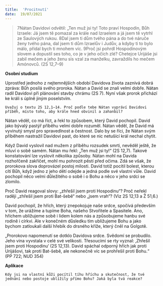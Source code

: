 ```yaml
---
title:  'Procitnutí'
date:  19/07/2021
---
```


> <p></p>
> 7Nátan Davidovi odvětil: „Ten muž jsi ty! Toto praví Hospodin, Bůh Izraele: Já jsem tě pomazal za krále nad Izraelem a já jsem tě vytrhl ze Saulových rukou. 8Dal jsem ti dům tvého pána a do tvé náruče ženy tvého pána, dal jsem ti dům Izraelův i Judův, a kdyby ti to bylo málo, přidal bych ti mnohem víc. 9Proč jsi pohrdl Hospodinovým slovem a dopustil ses toho, co je v jeho očích zlé? Chetejce Urijáše jsi zabil mečem a jeho ženu sis vzal za manželku, zavraždils ho mečem Amónovců. (2S 12,7–9)

**Osobní studium**

Uprostřed jednoho z nejtemnějších období Davidova života zaznívá dobrá zpráva: Bůh posílá svého proroka. Nátan a David se znali velmi dobře. Nátan radil Davidovi při plánování stavby chrámu (2S 7). Nyní však prorok přichází ke králi s úplně jiným poselstvím.

`Uvažuj o textu 2S 12,1–14. Proč podle tebe Nátan vypráví Davidovi příběh, místo toho, aby krále hned obvinil a zahanbil?`

Nátan věděl, co má říct, a řekl to způsobem, který David pochopil. David jako bývalý pastýř příběhu velmi dobře rozuměl. Nátan věděl, že David má vyvinutý smysl pro spravedlnost a čestnost. Dalo by se říci, že Nátan svým příběhem nastražil Davidovi past, do které se nic netušící král nechal chytit.

Když David vyslovil nad mužem z příběhu rozsudek smrti, nevěděl ještě, že mluví o sobě samém. Nátan mu řekl: „Ten muž jsi ty!“ (2S 12,7). Takové konstatování lze vyslovit několika způsoby. Nátan mohl na Davida rozhořčeně zakřičet, mohl mu pohrozit pěstí před očima. Zdá se však, že prorokova slova doprovázel postoj milosti. David totiž pocítil bolest, kterou cítí Bůh, když jedno z jeho dětí odejde a jedná podle své vlastní vůle. David pochopil něco velmi důležitého o sobě i o Bohu a něco v jeho srdci se zlomilo.

Proč David reagoval slovy: „zhřešil jsem proti Hospodinu“? Proč neřekl raději „zhřešil jsem proti Bat-šebě“ nebo „jsem vrah“? (Viz 2S 12,13 a Ž 51,6.)

David pochopil, že hřích, který znepokojuje naše srdce, spočívá především v tom, že urážíme a tupíme Boha, našeho Stvořitele a Spasitele. Ano, hříchem ubližujeme sobě i lidem kolem nás a způsobujeme hanbu své rodině i církvi. Ale v konečném důsledku tím ubližujeme Bohu a jako bychom zatloukali další hřebík do drsného kříže, který čněl na Golgotě.

„Prorokovo napomenutí se dotklo Davidova srdce. Svědomí se probudilo. Jeho vina vyvstala v celé své velikosti. Třesoucími se rty vyznal: ‚Zhřešil jsem proti Hospodinu‘ (2S 12,13). David spáchal odporný hřích jak proti Urijášovi, tak proti Bat-šebě, ale nekonečně víc se prohřešil proti Bohu.“ (PP 722; NUD 354)

**Aplikace**

`Kdy jsi na vlastní kůži pocítil tíhu hříchu a skutečnost, že tvé jednání nebo postoje ublížily přímo Bohu? Jaká byla tvá reakce?`